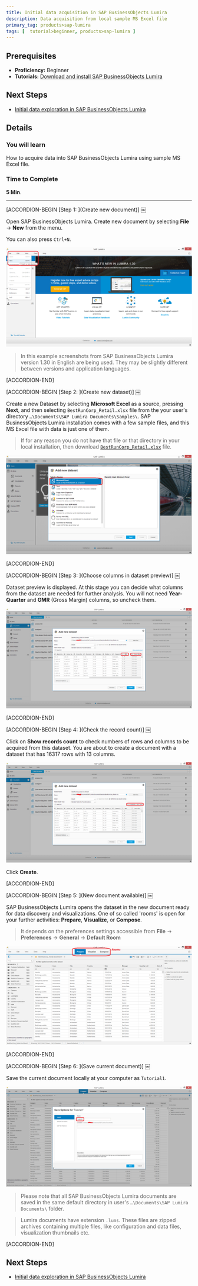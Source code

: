 ```yaml
---
title: Initial data acquisition in SAP BusinessObjects Lumira
description: Data acquisition from local sample MS Excel file
primary_tag: products>sap-lumira
tags: [  tutorial>beginner, products>sap-lumira ]
---
```

## Prerequisites  
- **Proficiency:** Beginner
- **Tutorials:** [Download and install SAP BusinessObjects Lumira](https://www.sap.com/developer/tutorials/lumira-install.html)

## Next Steps
- [Initial data exploration in SAP BusinessObjects Lumira](https://www.sap.com/developer/tutorials/lumira-initial-data-exploration.html)

## Details
### You will learn  
How to acquire data into SAP BusinessObjects Lumira using sample MS Excel file.

### Time to Complete
**5 Min**.

---


[ACCORDION-BEGIN [Step 1: ](Create new document)] ￼

Open SAP BusinessObjects Lumira. Create new document by selecting **File** -> **New** from the menu.

You can also press `Ctrl+N`.

![Creating a new document in SAP BusinessObjects Lumira](Lum01-01.png)

> In this example screenshots from SAP BusinessObjects Lumira version 1.30 in English are being used. They may be slightly different between versions and application languages.


[ACCORDION-END]

[ACCORDION-BEGIN [Step 2: ](Create new dataset)] ￼

Create a new Dataset by selecting **Microsoft Excel** as a source, pressing **Next**, and then selecting `BestRunCorp_Retail.xlsx` file from the your user's directory `…\Documents\SAP Lumira Documents\Samples\`. SAP BusinessObjects Lumira installation comes with a few sample files, and this MS Excel file with data is just one of them.

> If for any reason you do not have that file or that directory in your local installation, then download [`BestRunCorp_Retail.xlsx`](https://github.com/SAPDocuments/Tutorials/raw/master/tutorials/lumira-initial-data-acquisition/BestRunCorp_Retail.xlsx) file.

![Adding the first dataset from MS Excel to the new document in SAP BusinessObjects Lumira](Lum01-02.png)


[ACCORDION-END]

[ACCORDION-BEGIN [Step 3: ](Choose columns in dataset preview)] ￼

Dataset preview is displayed. At this stage you can decide what columns from the dataset are needed for further analysis. You will not need **Year-Quarter** and **GMR** (Gross Margin) columns, so uncheck them.

![Columns "GMR" and "Year-Quarter" have been deselected](Lum01-04a.png)


[ACCORDION-END]

[ACCORDION-BEGIN [Step 4: ](Check the record count)] ￼

Click on **Show records count** to check numbers of rows and columns to be acquired from this dataset. You are about to create a document with a dataset that has 16317 rows with 13 columns.

![Checking the size of a dataset before importing it into SAP BusinessObjects Lumira](Lum01-05a.png)

Click **Create**.


[ACCORDION-END]

[ACCORDION-BEGIN [Step 5: ](New document available)] ￼

SAP BusinessObjects Lumira opens the dataset in the new document ready for data discovery and visualizations. One of so called 'rooms' is open for your further activities: **Prepare**, **Visualize**, or **Compose**.

> It depends on the preferences settings accessible from **File** -> **Preferences** -> **General** -> **Default Room**

![The new document is created in SAP BusinessObjects Lumira and Prepare room is selected for further work with a dataset](Lum01-06.png)


[ACCORDION-END]

[ACCORDION-BEGIN [Step 6: ](Save current document)] ￼

Save the current document locally at your computer as `Tutorial1`.

![Saving your first document in SAP BusinessObjects Lumira](Lum01-07.png)

> Please note that all SAP BusinessObjects Lumira documents are saved in the same default directory in user's `…\Documents\SAP Lumira Documents\` folder.

> Lumira documents have extension `.lums`. These files are zipped archives containing multiple files, like configuration and data files, visualization thumbnails etc.


[ACCORDION-END]


## Next Steps
- [Initial data exploration in SAP BusinessObjects Lumira](https://www.sap.com/developer/tutorials/lumira-initial-data-exploration.html)
